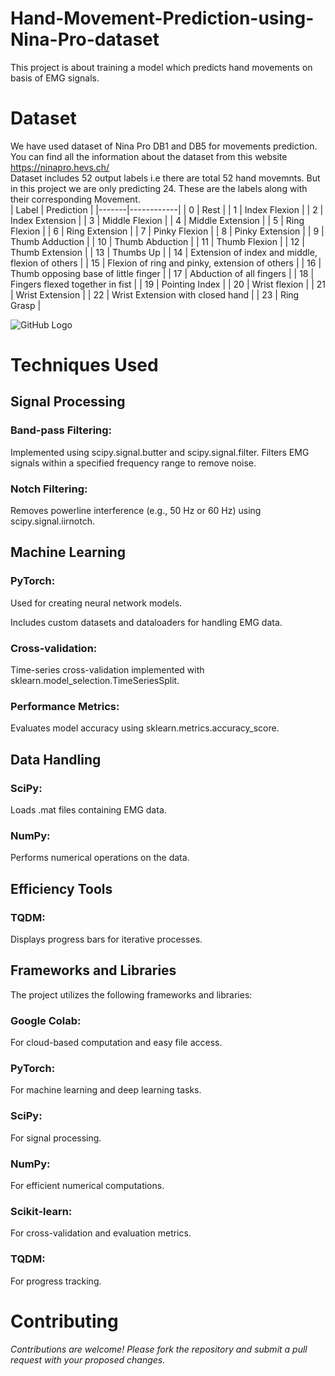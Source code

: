 # Hand-Movement-Prediction-using-Nina-Pro-dataset
This project is about training a model which predicts hand movements on basis of EMG signals.

# Dataset
We have used dataset of Nina Pro DB1 and DB5 for movements prediction. You can find all the information about the dataset from this website
<https://ninapro.hevs.ch/> <br>
Dataset includes 52 output labels i.e there are total 52 hand movemnts. But in this project we are only predicting 24.
These are the labels along with their corresponding Movement.<br>
| Label | Prediction |
|-------|------------|
| 0     | Rest       |
| 1     | Index Flexion |
| 2     | Index Extension |
| 3     | Middle Flexion |
| 4     | Middle Extension |
| 5     | Ring Flexion |
| 6     | Ring Extension |
| 7     | Pinky Flexion |
| 8     | Pinky Extension |
| 9     | Thumb Adduction |
| 10    | Thumb Abduction |
| 11    | Thumb Flexion |
| 12    | Thumb Extension |
| 13    | Thumbs Up |
| 14    | Extension of index and middle, flexion of others |
| 15    | Flexion of ring and pinky, extension of others |
| 16    | Thumb opposing base of little finger |
| 17    | Abduction of all fingers |
| 18    | Fingers flexed together in fist |
| 19    | Pointing Index |
| 20    | Wrist flexion |
| 21    | Wrist Extension |
| 22    | Wrist Extension with closed hand |
| 23    | Ring Grasp |

![GitHub Logo](https://ninapro.hevs.ch/figures/SData_Movements.png)<br>

# Techniques Used

## Signal Processing

### Band-pass Filtering:<br>

Implemented using scipy.signal.butter and scipy.signal.filter.
Filters EMG signals within a specified frequency range to remove noise.

### Notch Filtering:<br>

Removes powerline interference (e.g., 50 Hz or 60 Hz) using scipy.signal.iirnotch.

## Machine Learning

### PyTorch:<br>

Used for creating neural network models.<br>

Includes custom datasets and dataloaders for handling EMG data.

### Cross-validation:

Time-series cross-validation implemented with sklearn.model_selection.TimeSeriesSplit.

### Performance Metrics:

Evaluates model accuracy using sklearn.metrics.accuracy_score.

## Data Handling

### SciPy:

Loads .mat files containing EMG data.

### NumPy:

Performs numerical operations on the data.

## Efficiency Tools

### TQDM:

Displays progress bars for iterative processes.

## Frameworks and Libraries

The project utilizes the following frameworks and libraries:

### Google Colab:<br>
For cloud-based computation and easy file access.<br>

### PyTorch: <br>
For machine learning and deep learning tasks.<br>

### SciPy: <br>
For signal processing.<br>

### NumPy:<br>
For efficient numerical computations.<br>

### Scikit-learn: <br>
For cross-validation and evaluation metrics.<br>

### TQDM: <br>
For progress tracking.<br>

# Contributing

*Contributions are welcome! Please fork the repository and submit a pull request with your proposed changes.*

